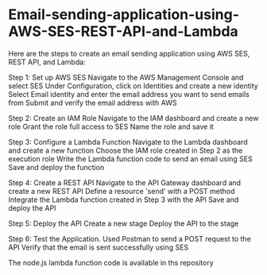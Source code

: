# Email-sending-application-using-AWS-SES-REST-API-and-Lambda

Here are the steps to create an email sending application using AWS SES, REST API, and Lambda:

Step 1: Set up AWS SES
Navigate to the AWS Management Console and select SES
Under Configuration, click on Identities and create a new identity
Select Email identity and enter the email address you want to send emails from
Submit and verify the email address with AWS

Step 2: Create an IAM Role
Navigate to the IAM dashboard and create a new role
Grant the role full access to SES
Name the role and save it

Step 3: Configure a Lambda Function
Navigate to the Lambda dashboard and create a new function
Choose the IAM role created in Step 2 as the execution role
Write the Lambda function code to send an email using SES
Save and deploy the function

Step 4: Create a REST API
Navigate to the API Gateway dashboard and create a new REST API
Define a resource 'send' with a POST method
Integrate the Lambda function created in Step 3 with the API
Save and deploy the API

Step 5: Deploy the API
Create a new stage 
Deploy the API to the stage

Step 6: Test the Application.
Used Postman to send a POST request to the API
Verify that the email is sent successfully using SES

The node.js lambda function code is available in ths repository
